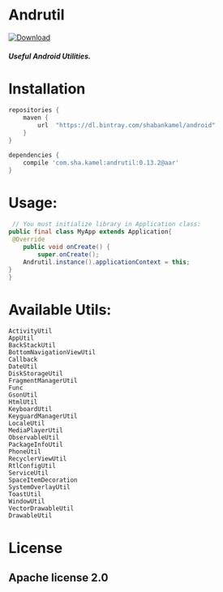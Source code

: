 # Andrutil

[ ![Download](https://api.bintray.com/packages/shabankamel/android/andrutil/images/download.svg) ](https://bintray.com/shabankamel/android/andrutil/_latestVersion)

##### Useful Android Utilities.

# Installation

```gradle
repositories {
    maven {
        url  "https://dl.bintray.com/shabankamel/android" 
    }
}

dependencies {
    compile 'com.sha.kamel:andrutil:0.13.2@aar'
}
```

# Usage:

```java
 // You must initialize library in Application class:
public final class MyApp extends Application{
 @Override
    public void onCreate() {
        super.onCreate();
    Andrutil.instance().applicationContext = this;
}
}
```

# Available Utils:
```
ActivityUtil
AppUtil
BackStackUtil
BottomNavigationViewUtil
Callback
DateUtil
DiskStorageUtil
FragmentManagerUtil
Func
GsonUtil
HtmlUtil
KeyboardUtil
KeyguardManagerUtil
LocaleUtil
MediaPlayerUtil
ObservableUtil
PackageInfoUtil
PhoneUtil
RecyclerViewUtil
RtlConfigUtil
ServiceUtil
SpaceItemDecoration
SystemOverlayUtil
ToastUtil
WindowUtil
VectorDrawableUtil
DrawableUtil
```
# License

## Apache license 2.0
